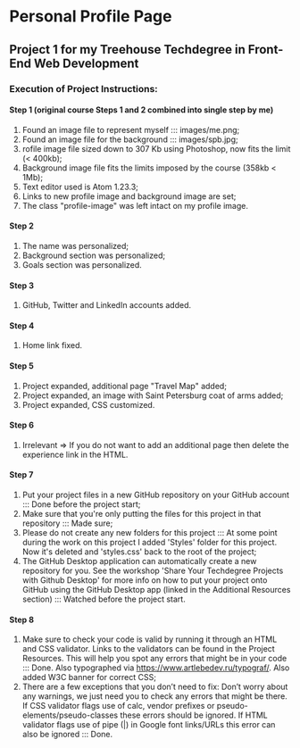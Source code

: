 # Personal Profile Page
## Project 1 for my Treehouse Techdegree in Front-End Web Development

### Execution of Project Instructions:

#### Step 1 (original course Steps 1 and 2 combined into single step by me)
1. Found an image file to represent myself ::: images/me.png;
2. Found an image file for the background ::: images/spb.jpg;
3. rofile image file sized down to 307 Kb using Photoshop, now fits the limit (< 400kb);
4. Background image file fits the limits imposed by the course (358kb < 1Mb);
5. Text editor used is Atom 1.23.3;
6. Links to new profile image and background image are set;
7. The class "profile-image" was left intact on my profile image.

#### Step 2
1. The name was personalized;
2. Background section was personalized;
3. Goals section was personalized.

#### Step 3
1. GitHub, Twitter and LinkedIn accounts added.

#### Step 4
1. Home link fixed.

#### Step 5
1. Project expanded, additional page "Travel Map" added;
2. Project expanded, an image with Saint Petersburg coat of arms added;
3. Project expanded, CSS customized.

#### Step 6
1. Irrelevant => If you do not want to add an additional page then delete the experience link in the HTML.

#### Step 7
1. Put your project files in a new GitHub repository on your GitHub account ::: Done before the project start;
2. Make sure that you're only putting the files for this project in that repository ::: Made sure;
3. Please do not create any new folders for this project ::: At some point during the work on this project I added 'Styles' folder for this project. Now it's deleted and 'styles.css' back to the root of the project;
4. The GitHub Desktop application can automatically create a new repository for you. See the workshop 'Share Your Techdegree Projects with Github Desktop' for more info on how to put your project onto GitHub using the GitHub Desktop app (linked in the Additional Resources section) ::: Watched before the project start.

#### Step 8
1. Make sure to check your code is valid by running it through an HTML and CSS validator. Links to the validators can be found in the Project Resources. This will help you spot any errors that might be in your code ::: Done. Also typographed via https://www.artlebedev.ru/typograf/. Also added W3C banner for correct CSS;
2. There are a few exceptions that you don’t need to fix: Don’t worry about any warnings, we just need you to check any errors that might be there. If CSS validator flags use of calc, vendor prefixes or pseudo-elements/pseudo-classes these errors should be ignored. If HTML validator flags use of pipe (|) in Google font links/URLs this error can also be ignored ::: Done.
